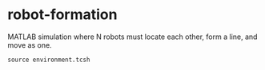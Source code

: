 # robot-formation
MATLAB simulation where N robots must locate each other, form a line, and move as one.

```source environment.tcsh```
